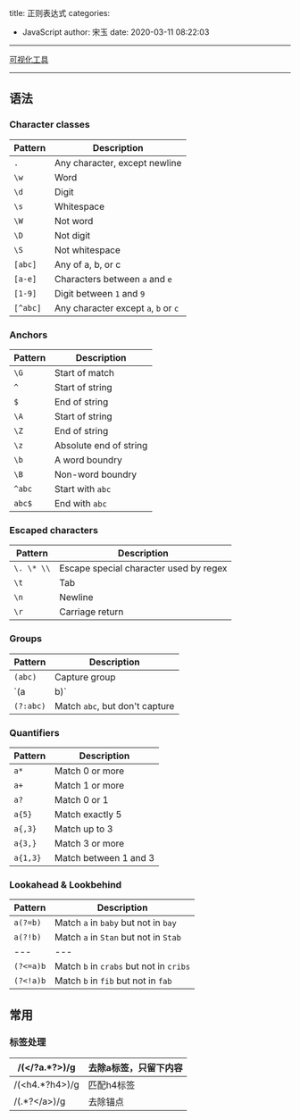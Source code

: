 title: 正则表达式
categories:
 - JavaScript
author: 宋玉
date: 2020-03-11 08:22:03
---
[可视化工具](https://regexper.com/)

---



## 语法

### Character classes
| Pattern | Description |
| --- | --- |
| `.` | Any character, except newline |
| `\w` | Word |
| `\d` | Digit |
| `\s` | Whitespace |
| `\W` | Not word |
| `\D` | Not digit |
| `\S` | Not whitespace |
| `[abc]` | Any of a, b, or c |
| `[a-e]` | Characters between `a` and `e` |
| `[1-9]` | Digit between `1` and `9` |
| `[^abc]` | Any character except `a`, `b` or `c` |



### Anchors
| Pattern | Description |
| --- | --- |
| `\G` | Start of match |
| `^` | Start of string |
| `$` | End of string |
| `\A` | Start of string |
| `\Z` | End of string |
| `\z` | Absolute end of string |
| `\b` | A word boundry |
| `\B` | Non-word boundry |
| `^abc` | Start with `abc` |
| `abc$` | End with `abc` |



### Escaped characters
| Pattern | Description |
| --- | --- |
| `\. \* \\` | Escape special character used by regex |
| `\t` | Tab |
| `\n` | Newline |
| `\r` | Carriage return |



### Groups
| Pattern | Description |
| --- | --- |
| `(abc)` | Capture group |
| `(a|b)` | Match `a` or `b` |
| `(?:abc)` | Match `abc`, but don't capture |



### Quantifiers
| Pattern | Description |
| --- | --- |
| `a*` | Match 0 or more |
| `a+` | Match 1 or more |
| `a?` | Match 0 or 1 |
| `a{5}` | Match exactly 5 |
| `a{,3}` | Match up to 3 |
| `a{3,}` | Match 3 or more |
| `a{1,3}` | Match between 1 and 3 |



### Lookahead & Lookbehind
| Pattern | Description |
| --- | --- |
| `a(?=b)` | Match `a` in `baby` but not in `bay` |
| `a(?!b)` | Match `a` in `Stan` but not in `Stab` |
| --- | --- |
| `(?<=a)b` | Match `b` in `crabs` but not in `cribs` |
| `(?<!a)b` | Match `b` in `fib` but not in `fab` |



## 常用


### 标签处理

| /(<\/?a.*?>)/g  | 去除a标签，只留下内容 |
| --- | --- |
| /(<h4.*?h4>)/g | 匹配h4标签 |
| /(<a name=.*?>.*?<\/a>)/g  | 去除锚点 |




